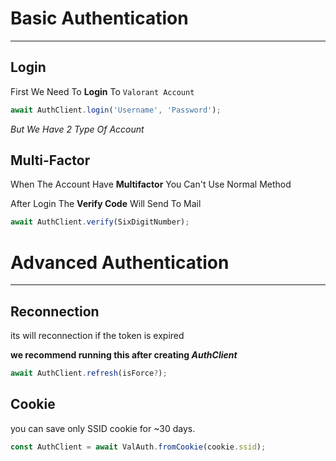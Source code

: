 # Basic Authentication

-----------

## Login

First We Need To **Login** To `Valorant Account`

```typescript
await AuthClient.login('Username', 'Password');
```

*But We Have 2 Type Of Account*
 
## Multi-Factor

When The Account Have **Multifactor** You Can't Use Normal Method

After Login The **Verify Code** Will Send To Mail

```typescript
await AuthClient.verify(SixDigitNumber);
```

# Advanced Authentication

-----------

## Reconnection

its will reconnection if the token is expired

**we recommend running this after creating *AuthClient***

```typescript
await AuthClient.refresh(isForce?);
```

## Cookie

you can save only SSID cookie for ~30 days.

```typescript
const AuthClient = await ValAuth.fromCookie(cookie.ssid);
```